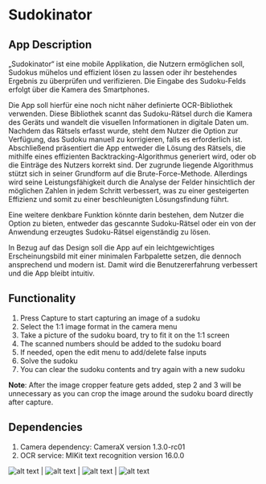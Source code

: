 # Sudokinator

## App Description

„Sudokinator“ ist eine mobile Applikation, die Nutzern ermöglichen soll, Sudokus mühelos und effizient lösen zu lassen oder ihr bestehendes Ergebnis zu überprüfen und verifizieren. Die Eingabe des Sudoku-Felds erfolgt über die Kamera des Smartphones.

Die App soll hierfür eine noch nicht näher definierte OCR-Bibliothek verwenden. Diese Bibliothek scannt das Sudoku-Rätsel durch die Kamera des Geräts und wandelt die visuellen Informationen in digitale Daten um. Nachdem das Rätsels erfasst wurde, steht dem Nutzer die Option zur Verfügung, das Sudoku manuell zu korrigieren, falls es erforderlich ist.
Abschließend präsentiert die App entweder die Lösung des Rätsels, die mithilfe eines effizienten Backtracking-Algorithmus generiert wird, oder ob die Einträge des Nutzers korrekt sind. Der zugrunde liegende Algorithmus stützt sich in seiner Grundform auf die Brute-Force-Methode. Allerdings wird seine Leistungsfähigkeit durch die Analyse der Felder hinsichtlich der möglichen Zahlen in jedem Schritt verbessert, was zu einer gesteigerten Effizienz und somit zu einer beschleunigten Lösungsfindung führt.

Eine weitere denkbare Funktion könnte darin bestehen, dem Nutzer die Option zu bieten, entweder das gescannte Sudoku-Rätsel oder ein von der Anwendung erzeugtes Sudoku-Rätsel eigenständig zu lösen.

In Bezug auf das Design soll die App auf ein leichtgewichtiges Erscheinungsbild mit einer minimalen Farbpalette setzen, die dennoch ansprechend und modern ist. Damit wird die Benutzererfahrung verbessert und die App bleibt intuitiv.

## Functionality

1. Press Capture to start capturing an image of a sudoku
2. Select the 1:1 image format in the camera menu
3. Take a picture of the sudoku board, try to fit it on the 1:1 screen
4. The scanned numbers should be added to the sudoku board
5. If needed, open the edit menu to add/delete false inputs
6. Solve the sudoku
7. You can clear the sudoku contents and try again with a new sudoku

**Note**: After the image cropper feature gets added, step 2 and 3 will be unnecessary as you can crop the image around the sudoku board directly after capture.

## Dependencies

1. Camera dependency: CameraX version 1.3.0-rc01
2. OCR service: MlKit text recognition version 16.0.0

![alt text](./images/capture.png) | ![alt text](./images/edit.png) | ![alt text](./images/solve.png) | ![alt text](./images/main.png)
